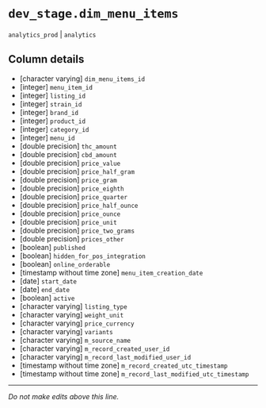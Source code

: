 # `dev_stage.dim_menu_items`
`analytics_prod` | `analytics`

## Column details
* [character varying] `dim_menu_items_id`
* [integer]   `menu_item_id`
* [integer]   `listing_id`
* [integer]   `strain_id`
* [integer]   `brand_id`
* [integer]   `product_id`
* [integer]   `category_id`
* [integer]   `menu_id`
* [double precision] `thc_amount`
* [double precision] `cbd_amount`
* [double precision] `price_value`
* [double precision] `price_half_gram`
* [double precision] `price_gram`
* [double precision] `price_eighth`
* [double precision] `price_quarter`
* [double precision] `price_half_ounce`
* [double precision] `price_ounce`
* [double precision] `price_unit`
* [double precision] `price_two_grams`
* [double precision] `prices_other`
* [boolean]   `published`
* [boolean]   `hidden_for_pos_integration`
* [boolean]   `online_orderable`
* [timestamp without time zone] `menu_item_creation_date`
* [date]      `start_date`
* [date]      `end_date`
* [boolean]   `active`
* [character varying] `listing_type`
* [character varying] `weight_unit`
* [character varying] `price_currency`
* [character varying] `variants`
* [character varying] `m_source_name`
* [character varying] `m_record_created_user_id`
* [character varying] `m_record_last_modified_user_id`
* [timestamp without time zone] `m_record_created_utc_timestamp`
* [timestamp without time zone] `m_record_last_modified_utc_timestamp`

-------------------------------------------------------------------------------
*Do not make edits above this line.*
